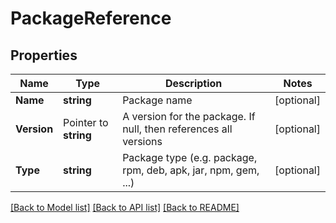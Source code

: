 # PackageReference

## Properties

Name | Type | Description | Notes
------------ | ------------- | ------------- | -------------
**Name** | **string** | Package name | [optional] 
**Version** | Pointer to **string** | A version for the package. If null, then references all versions | [optional] 
**Type** | **string** | Package type (e.g. package, rpm, deb, apk, jar, npm, gem, ...) | [optional] 

[[Back to Model list]](../README.md#documentation-for-models) [[Back to API list]](../README.md#documentation-for-api-endpoints) [[Back to README]](../README.md)


